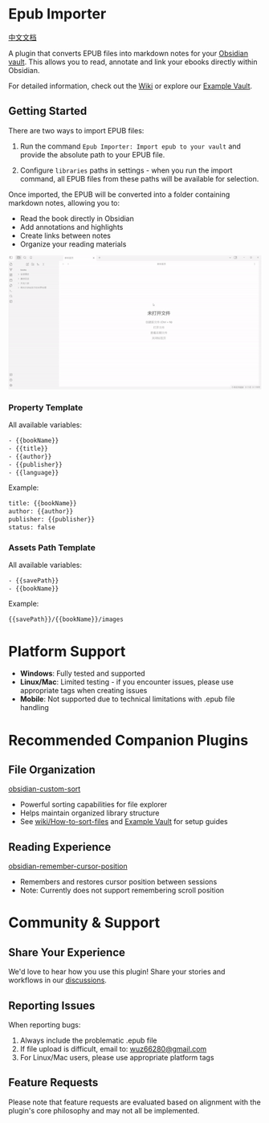 # Epub Importer

[中文文档](README.zh-CN.md)

A plugin that converts EPUB files into markdown notes for your [Obsidian vault](https://obsidian.md/). This allows you to read, annotate and link your ebooks directly within Obsidian.

For detailed information, check out the [Wiki](https://github.com/aoout/obsidian-epub-importer/wiki) or explore our [Example Vault](https://github.com/aoout/mdReader).

## Getting Started

There are two ways to import EPUB files:

1. Run the command `Epub Importer: Import epub to your vault` and provide the absolute path to your EPUB file.

2. Configure `libraries` paths in settings - when you run the import command, all EPUB files from these paths will be available for selection.

Once imported, the EPUB will be converted into a folder containing markdown notes, allowing you to:
- Read the book directly in Obsidian
- Add annotations and highlights
- Create links between notes
- Organize your reading materials

![Plugin Demo](assets/demo.gif)

### Property Template

All available variables:

```
- {{bookName}}
- {{title}}
- {{author}}
- {{publisher}}
- {{language}}
```

Example:

```
title: {{bookName}}
author: {{author}}
publisher: {{publisher}}
status: false
```

### Assets Path Template

All available variables:

```
- {{savePath}}
- {{bookName}}
```

Example:

```
{{savePath}}/{{bookName}}/images
```
# Platform Support

- **Windows**: Fully tested and supported
- **Linux/Mac**: Limited testing - if you encounter issues, please use appropriate tags when creating issues
- **Mobile**: Not supported due to technical limitations with .epub file handling

# Recommended Companion Plugins

## File Organization
[obsidian-custom-sort](https://github.com/SebastianMC/obsidian-custom-sort)
- Powerful sorting capabilities for file explorer
- Helps maintain organized library structure
- See [wiki/How-to-sort-files](https://github.com/aoout/obsidian-epub-importer/wiki/How-to-sort-files%3F) and [Example Vault](https://github.com/aoout/mdReader) for setup guides

## Reading Experience
[obsidian-remember-cursor-position](https://github.com/dy-sh/obsidian-remember-cursor-position)
- Remembers and restores cursor position between sessions
- Note: Currently does not support remembering scroll position

# Community & Support

## Share Your Experience
We'd love to hear how you use this plugin! Share your stories and workflows in our [discussions](https://github.com/aoout/obsidian-epub-importer/discussions).

## Reporting Issues
When reporting bugs:
1. Always include the problematic .epub file
2. If file upload is difficult, email to: wuz66280@gmail.com
3. For Linux/Mac users, please use appropriate platform tags

## Feature Requests
Please note that feature requests are evaluated based on alignment with the plugin's core philosophy and may not all be implemented.
